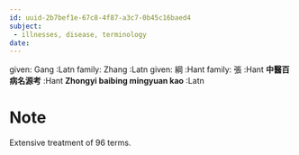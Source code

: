 ```yaml
---
id: uuid-2b7bef1e-67c8-4f87-a3c7-0b45c16baed4
subject: 
 - illnesses, disease, terminology
date: 
---
```


given: Gang :Latn
family: Zhang :Latn
given: 綱 :Hant
family: 張 :Hant
**中醫百病名源考** :Hant
**Zhongyi baibing mingyuan kao** :Latn
# Note
Extensive treatment of 96 terms.